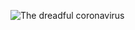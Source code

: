 ![The dreadful coronavirus](https://www.carolstream.org/Home/ShowPublishedImage/2097/637187449130130000)
